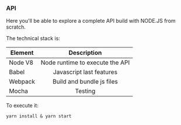 
### API

Here you'll be able to explore a complete API build with NODE.JS from scratch. 

The technical stack is: 

| Element        | Description           | 
| ------------- |:----------------------:| 
| Node V8      | Node runtime to execute the API |
| Babel      | Javascript last features       |   
| Webpack | Build and bundle js files      | 
| Mocha| Testing|

To execute it:
```
yarn install & yarn start
``` 